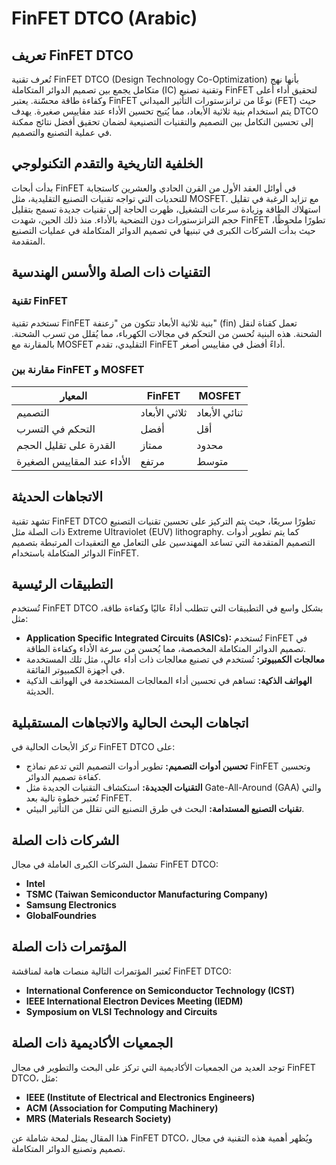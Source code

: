 # FinFET DTCO (Arabic)

## تعريف FinFET DTCO

تُعرف تقنية FinFET DTCO (Design Technology Co-Optimization) بأنها نهج متكامل يجمع بين تصميم الدوائر المتكاملة (IC) وتقنية تصنيع FinFET لتحقيق أداء أعلى وكفاءة طاقة محسّنة. يعتبر FinFET نوعًا من ترانزستورات التأثير الميداني (FET) حيث يتم استخدام بنية ثلاثية الأبعاد، مما يُتيح تحسين الأداء عند مقاييس صغيرة. يهدف DTCO إلى تحسين التكامل بين التصميم والتقنيات التصنيعية لضمان تحقيق أفضل نتائج ممكنة في عملية التصنيع والتصميم.

## الخلفية التاريخية والتقدم التكنولوجي

بدأت أبحاث FinFET في أوائل العقد الأول من القرن الحادي والعشرين كاستجابة للتحديات التي تواجه تقنيات التصنيع التقليدية، مثل MOSFET. مع تزايد الرغبة في تقليل استهلاك الطاقة وزيادة سرعات التشغيل، ظهرت الحاجة إلى تقنيات جديدة تسمح بتقليل حجم الترانزستورات دون التضحية بالأداء. منذ ذلك الحين، شهدت FinFET تطورًا ملحوظًا، حيث بدأت الشركات الكبرى في تبنيها في تصميم الدوائر المتكاملة في عمليات التصنيع المتقدمة.

## التقنيات ذات الصلة والأسس الهندسية

### تقنية FinFET

تستخدم تقنية FinFET بنية ثلاثية الأبعاد تتكون من "زعنفة" (fin) تعمل كقناة لنقل الشحنة. هذه البنية تُحسن من التحكم في مجالات الكهرباء، مما يُقلل من تسرب الشحنة. بالمقارنة مع MOSFET التقليدي، تقدم FinFET أداءً أفضل في مقاييس أصغر.

### مقارنة بين FinFET و MOSFET

| المعيار               | FinFET                         | MOSFET                          |
|-----------------------|--------------------------------|---------------------------------|
| التصميم               | ثلاثي الأبعاد                  | ثنائي الأبعاد                   |
| التحكم في التسرب      | أفضل                          | أقل                            |
| القدرة على تقليل الحجم| ممتاز                          | محدود                           |
| الأداء عند المقاييس الصغيرة| مرتفع                   | متوسط                           |

## الاتجاهات الحديثة

تشهد تقنية FinFET DTCO تطورًا سريعًا، حيث يتم التركيز على تحسين تقنيات التصنيع ذات الصلة مثل Extreme Ultraviolet (EUV) lithography. كما يتم تطوير أدوات التصميم المتقدمة التي تساعد المهندسين على التعامل مع التعقيدات المرتبطة بتصميم الدوائر المتكاملة باستخدام FinFET.

## التطبيقات الرئيسية

تُستخدم FinFET DTCO بشكل واسع في التطبيقات التي تتطلب أداءً عاليًا وكفاءة طاقة، مثل:
- **Application Specific Integrated Circuits (ASICs):** تُستخدم FinFET في تصميم الدوائر المتكاملة المخصصة، مما يُحسن من سرعة الأداء وكفاءة الطاقة.
- **معالجات الكمبيوتر:** تُستخدم في تصنيع معالجات ذات أداء عالي، مثل تلك المستخدمة في أجهزة الكمبيوتر الفائقة.
- **الهواتف الذكية:** تساهم في تحسين أداء المعالجات المستخدمة في الهواتف الذكية الحديثة.

## اتجاهات البحث الحالية والاتجاهات المستقبلية

تركز الأبحاث الحالية في FinFET DTCO على:
- **تحسين أدوات التصميم:** تطوير أدوات التصميم التي تدعم نماذج FinFET وتحسين كفاءة تصميم الدوائر.
- **التقنيات الجديدة:** استكشاف التقنيات الجديدة مثل Gate-All-Around (GAA) والتي تُعتبر خطوة تالية بعد FinFET.
- **تقنيات التصنيع المستدامة:** البحث في طرق التصنيع التي تقلل من التأثير البيئي.

## الشركات ذات الصلة

تشمل الشركات الكبرى العاملة في مجال FinFET DTCO:
- **Intel**
- **TSMC (Taiwan Semiconductor Manufacturing Company)**
- **Samsung Electronics**
- **GlobalFoundries**

## المؤتمرات ذات الصلة

تُعتبر المؤتمرات التالية منصات هامة لمناقشة FinFET DTCO:
- **International Conference on Semiconductor Technology (ICST)**
- **IEEE International Electron Devices Meeting (IEDM)**
- **Symposium on VLSI Technology and Circuits**

## الجمعيات الأكاديمية ذات الصلة

توجد العديد من الجمعيات الأكاديمية التي تركز على البحث والتطوير في مجال FinFET DTCO، مثل:
- **IEEE (Institute of Electrical and Electronics Engineers)**
- **ACM (Association for Computing Machinery)**
- **MRS (Materials Research Society)**

هذا المقال يمثل لمحة شاملة عن FinFET DTCO، ويُظهر أهمية هذه التقنية في مجال تصميم وتصنيع الدوائر المتكاملة.